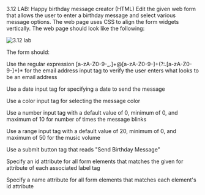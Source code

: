 3.12 LAB: Happy birthday message creator (HTML)
Edit the given web form that allows the user to enter a birthday message and select various message options. The web page uses CSS to align the form widgets vertically. The web page should look like the following:

<img src="https://static-resources.zybooks.com/static/zyLab/happy_birthday_message_creator.png" alt="3.12 lab">

The form should:

Use the regular expression [a-zA-Z0-9-_\.]+@[a-zA-Z0-9-]+(?:\.[a-zA-Z0-9-]+)* for the email address input tag to verify the user enters what looks to be an email address

Use a date input tag for specifying a date to send the message

Use a color input tag for selecting the message color

Use a number input tag with a default value of 0, minimum of 0, and maximum of 10 for number of times the message blinks

Use a range input tag with a default value of 20, minimum of 0, and maximum of 50 for the music volume

Use a submit button tag that reads "Send Birthday Message"

Specify an id attribute for all form elements that matches the given for attribute of each associated label tag

Specify a name attribute for all form elements that matches each element's id attribute

